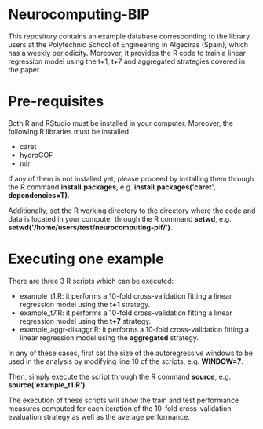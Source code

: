 # Neurocomputing-BIP
This repository contains an example database corresponding to the library users at the Polytechnic School of Engineering in Algeciras (Spain), which has a weekly periodicity. Moreover, it provides the R code to train a linear regression model using the t+1, t+7 and aggregated strategies covered in the paper.


# Pre-requisites
Both R and RStudio must be installed in your computer. Moreover, the following R libraries must be installed:
* caret
* hydroGOF
* mlr

If any of them is not installed yet, please proceed by installing them through the R command **install.packages**, e.g. **install.packages('caret', dependencies=T)**.

Additionally, set the R working directory to the directory where the code and data is located in your computer through the R command **setwd**, e.g. **setwd('/home/users/test/neurocomputing-pif/')**.


# Executing one example
There are three 3 R scripts which can be executed:
* example_t1.R: it performs a 10-fold cross-validation fitting a linear regression model using the **t+1** strategy.
* example_t7.R: it performs a 10-fold cross-validation fitting a linear regression model using the **t+7** strategy.
* example_aggr-disaggr.R: it performs a 10-fold cross-validation fitting a linear regression model using the **aggregated** strategy.

In any of these cases, first set the size of the autoregressive windows to be used in the analysis by modifying line 10 of the scripts, e.g. **WINDOW=7**.

Then, simply execute the script through the R command **source**, e.g. **source('example_t1.R')**.

The execution of these scripts will show the train and test performance measures computed for each iteration of the 10-fold cross-validation evaluation strategy as well as the average performance.
